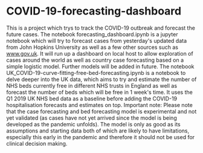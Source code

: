 # COVID-19-forecasting-dashboard
This is a project which trys to track the COVID-19 outbreak and forecast the future cases.
The notebook forecasting_dashboard.ipynb is a jupyter notebook which will try to forecast cases from yesterday's updated data from John Hopkins University as well as a few other sources such as www.gov.uk. It will run up a dashboard on local host to allow exploration of cases around the world as well as country case forecasting based on a simple logistic model. Further models will be added in future.
The notebook UK_COVID-19-curve-fitting-free-bed-forecasting.ipynb is a notebook to delve deeper into the UK data, which aims to try and estimate the number of NHS beds currently free in different NHS trusts in England as well as forecast the number of beds which will be free in 1 week's time. It uses the Q1 2019 UK NHS bed data as a baseline before adding the COVID-19 hospitalisation forecasts and estimates on top.
Important note: Please note that the case forecasting and bed forecasting model is experimental and not yet validated (as cases have not yet arrived since the model is being developed as the pandemic unfolds). The model is only as good as its assumptions and starting data both of which are likely to have limitations, especially this early in the pandemic and therefore it should not be used for clinical decision making.
